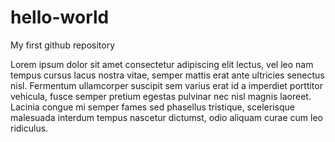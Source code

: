 # hello-world
My first github repository

Lorem ipsum dolor sit amet consectetur adipiscing elit lectus, vel leo nam tempus cursus lacus nostra vitae, semper mattis erat ante ultricies senectus nisl. Fermentum ullamcorper suscipit sem varius erat id a imperdiet porttitor vehicula, fusce semper pretium egestas pulvinar nec nisl magnis laoreet. Lacinia congue mi semper fames sed phasellus tristique, scelerisque malesuada interdum tempus nascetur dictumst, odio aliquam curae cum leo ridiculus.

